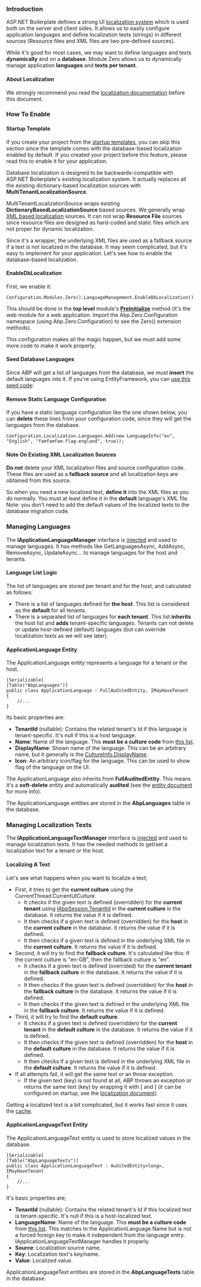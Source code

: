 ### Introduction

ASP.NET Boilerplate defines a strong UI [localization
system](/Pages/Documents/Localization) which is used both on the server and
client sides. It allows us to easily configure application languages and
define localization texts (strings) in different sources (Resource files
and XML files are two pre-defined sources).

While it's good for most cases, we may want to define languages and
texts **dynamically** and on a **database**. Module Zero allows us to
dynamically manage application **languages** and **texts** **per
tenant**.

#### About Localization

We strongly recommend you read the [localization
documentation](/Pages/Documents/Localization) before this document.

### How To Enable

#### Startup Template

If you create your project from the [startup templates](/Templates), you can
skip this section since the template comes with the database-based
localization enabled by default. If you created your project before this
feature, please read this to enable it for your application.

Database localization is designed to be backwards-compatible with ASP.NET
Boilerplate's existing localization system. It actually replaces all
the existing dictionary-based localization sources with
**MultiTenantLocalizationSource**.

MultiTenantLocalizationSource wraps existing
**DictionaryBasedLocalizationSource** based sources. We generally
wrap [XML based
localization](/Pages/Documents/Localization#xml-files) sources. It
can not wrap **Resource File** sources since resource files are designed
as hard-coded and static files which are not proper for dynamic
localization.

Since it's a wrapper, the underlying XML files are used as a fallback source
if a text is not localized in the database. It may seem complicated,
but it's easy to implement for your application. Let's see how to enable the
database-based localization.

#### EnableDbLocalization

First, we enable it:

    Configuration.Modules.Zero().LanguageManagement.EnableDbLocalization();

This should be done in the **top level** module's
**[PreInitialize](/Pages/Documents/Module-System#preinitialize)**
method (it's the web module for a web application. Import the
Abp.Zero.Configuration namespace (using Abp.Zero.Configuration) to see
the Zero() extension methods).

This configuration makes all the magic happen, but we must add 
some more code to make it work properly.

#### Seed Database Languages

Since ABP will get a list of languages from the database, we must
**insert** the default languages into it. If you're using
EntityFramework, you can [use this seed code](https://github.com/aspnetboilerplate/module-zero-template/blob/master/src/AbpCompanyName.AbpProjectName.EntityFramework/Migrations/SeedData/DefaultLanguagesCreator.cs):

#### Remove Static Language Configuration

If you have a static language configuration like the one shown below, you can
**delete** these lines from your configuration code, since they will get
the languages from the database.

    Configuration.Localization.Languages.Add(new LanguageInfo("en", "English", "famfamfam-flag-england", true));

#### Note On Existing XML Localization Sources

**Do not** delete your XML localization files and source configuration
code. These files are used as a **fallback source** and all
localization keys are obtained from this source.

So when you need a new localized text, **define it** into the XML files
as you do normally. You must at least define it in the **default**
language's XML file. Note: you don't need to add the default values of
the localized texts to the database migration code.

### Managing Languages

The **IApplicationLanguageManager** interface is
[injected](/Pages/Documents/Dependency-Injection) and used to manage
languages. It has methods like GetLanguagesAsync, AddAsync, RemoveAsync,
UpdateAsync... to manage languages for the host and tenants.

#### Language List Logic

The list of languages are stored per tenant and for the host, and calculated
as follows:

-   There is a list of languages defined for **the host**. This list
    is considered as the **default** for all tenants.
-   There is a separated list of languages for **each tenant**. This
    list **inherits** the host list and **adds** tenant-specific languages.
    Tenants can not delete or update host-defined (default) languages
    (but can override localization texts as we will see later).

#### ApplicationLanguage Entity

The ApplicationLanguage entity represents a language for a tenant or the
host.

    [Serializable]
    [Table("AbpLanguages")]
    public class ApplicationLanguage : FullAuditedEntity, IMayHaveTenant
    {
        //...
    }

Its basic properties are:

-   **TenantId** (nullable): Contains the related tenant's Id if this
    language is tenant-specific. It's null if this is a host language.
-   **Name**: Name of the language. This **must be a culture code** from
    [this list](https://msdn.microsoft.com/en-us/library/ee825488(v=cs.20).aspx).
-   **DisplayName**: Shown name of the language. This can be an
    arbitrary name, but it generally is the
    [CultureInfo.DisplayName](https://msdn.microsoft.com/en-us/library/system.globalization.cultureinfo.displayname(v=vs.110).aspx).
-   **Icon**: An arbitrary icon/flag for the language. This can be used
    to show flag of the language on the UI.

The ApplicationLanguage also inherits from **FullAuditedEntity**.
This means it's a **soft-delete** entity and automatically **audited**
(see the [entity document](/Pages/Documents/Entities) for more info).

The ApplicationLanguage entities are stored in the **AbpLanguages** table in the
database.

### Managing Localization Texts

The **IApplicationLanguageTextManager** interface is
[injected](/Pages/Documents/Dependency-Injection) and used to manage
localization texts. It has the needed methods to get/set a localization text
for a tenant or the host.

#### Localizing A Text

Let's see what happens when you want to localize a text;

-   First, it tries to get the **current culture** using the
    CurrentThread.CurrentUICulture.
    -   It checks if the given text is defined (overridden) for the **current
        tenant** using
        [IAbpSession.TenantId](/Pages/Documents/Abp-Session) in
        the **current culture** in the database. It returns the value if
        it is defined.
    -   It then checks if a given text is defined (overridden) for the
        **host** in the **current culture** in the database. It returns the
        value if it is defined.
    -   It then checks if a given text is defined in the underlying XML
        file in the **current culture**. It returns the value if it is defined.
-   Second, it will try to find the **fallback culture**. It's calculated like this:
    If the current culture is "en-GB", then the fallback culture is "en".
    -   It checks if a given text is defined (overrided) for the **current
        tenant** in the **fallback culture** in the database. It returns the
        value if it is defined.
    -   It then checks if the given text is defined (overridden) for the
        **host** in the **fallback culture** in the database. It returns the
        value if it is defined.
    -   It then checks if the given text is defined in the underlying XML
        file in the **fallback culture**. It returns the value if it is defined.
-   Third, it will try to find the **default culture**.
    -   It checks if a given text is defined (overridden) for the **current
        tenant** in the **default culture** in the database. It returns the
        value if it is defined.
    -   It then checks if the given text is defined (overridden) for the
        **host** in the **default culture** in the database. It returns the
        value if it is defined.
    -   It then checks if a given text is defined in the underlying XML
        file in the **default culture**. It returns the value if it is defined.
-   If all attempts fail, it will get the same text or an throw exception.
    -   If the given text (key) is not found at all, ABP throws an exception or
        returns the same text (key) by wrapping it with \[ and \] (it can
        be configured on startup, see the [localization
        document](/Pages/Documents/Localization)).

Getting a localized text is a bit complicated, but it works fast
since it uses the [cache](/Pages/Documents/Caching).

#### ApplicationLanguageText Entity

The ApplicationLanguageText entity is used to store localized values in the
database.

    [Serializable]
    [Table("AbpLanguageTexts")]
    public class ApplicationLanguageText : AuditedEntity<long>, IMayHaveTenant
    {
        //...
    }

It's basic properties are;

-   **TenantId** (nullable): Contains the related tenant's Id if this
    localized text is tenant-specific. It's null if this is a
    host-localized text.
-   **LanguageName**: Name of the language. This **must be a culture
    code** from [this list](https://msdn.microsoft.com/en-us/library/ee825488(v=cs.20).aspx).
    This matches to the ApplicationLanguage.Name but is not a forced foreign
    key to make it independent from the language entry. 
    IApplicationLanguageTextManager handles it properly.
-   **Source**: Localization source name.
-   **Key**: Localization text's key/name.
-   **Value**: Localized value.

ApplicationLanguageText entities are stored in the **AbpLanguageTexts**
table in the database.
